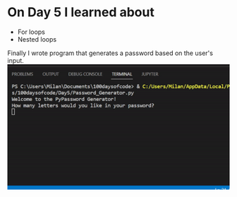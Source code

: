 # On Day 5 I learned about
- For loops
- Nested loops

Finally I wrote program that generates a password based on the user's input.
![Password Generator](https://github.com/milandeepak/100DaysofCode/blob/4dda394f535bbf457e5e3bff9868b7702d2a77ed/Day5/Day%205.gif)
